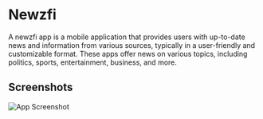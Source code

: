 # Newzfi

A newzfi app is a mobile application that provides users with up-to-date news and information from various sources, typically in a user-friendly and customizable format. These apps offer news on various topics, including politics, sports, entertainment, business, and more.



## Screenshots

![App Screenshot](https://drive.google.com/drive/folders/1PxhH5yPfWRMzz0DQrmO2_spduauhWs4L)

